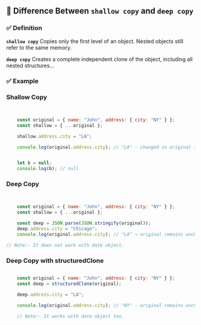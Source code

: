 ## 🔹 Difference Between `shallow copy` and `deep copy`

### ✅ Definition

**`shallow copy`** Copies only the first level of an object. Nested objects still refer to the same memory.

**`deep copy`** Creates a complete independent clone of the object, including all nested structures...

### ✅ Example

### Shallow Copy

```js


    const original = { name: "John", address: { city: "NY" } };
    const shallow = { ...original };

    shallow.address.city = "LA";

    console.log(original.address.city); // "LA" - changed in original too!


    let b = null;
    console.log(b); // null

```

### Deep Copy

```js


    const original = { name: "John", address: { city: "NY" } };
    const shallow = { ...original };

    const deep = JSON.parse(JSON.stringify(original));
    deep.address.city = "Chicago";
    console.log(original.address.city); // "LA" → original remains unchanged

// Note:- It does not work with date object.
```
### Deep Copy with structuredClone

```js

    const original = { name: "John", address: { city: "NY" } };
    const deep = structuredClone(original);

    deep.address.city = "LA";

    console.log(original.address.city); // "NY" - original remains unchanged ✅

    // Note:- It works with date object too.
```


